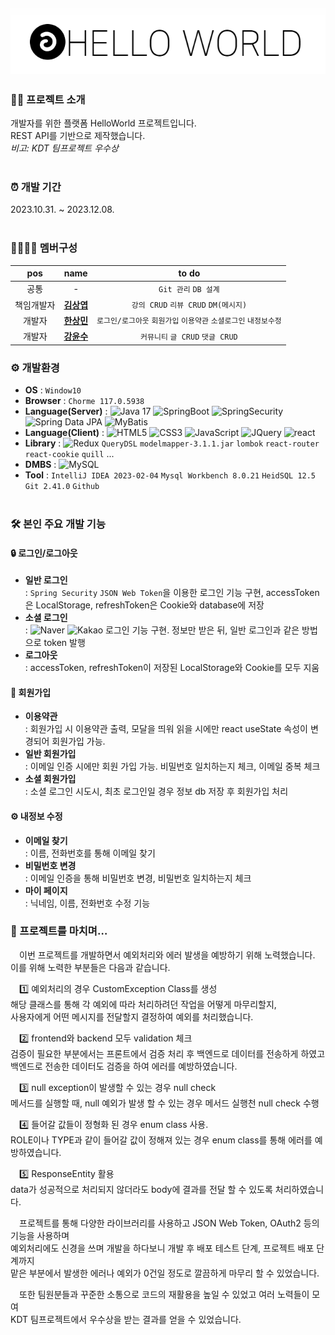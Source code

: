 <div align=center>
 
 ![HelloWorld](https://github.com/TWGearlgrey/Project2023/blob/main/HelloWorld/front/public/header_logo.png?raw=true)
 ---
</div>

### 👩‍💻 프로젝트 소개
 개발자를 위한 플랫폼 HelloWorld 프로젝트입니다. <br>
 REST API를 기반으로 제작했습니다.<br/>
 *비고: KDT 팀프로젝트 우수상<br/><br/>*


### ⏰ 개발 기간
 2023.10.31. ~ 2023.12.08.  <br/><br/>


### 👨‍👩‍👧‍👧 멤버구성
| pos | name | to do |
| :---: | :---: | :---: |
| 공통 | - | `Git 관리` `DB 설계` |
| 책임개발자 | **[김상엽](https://github.com/tkddu1591)** | `강의 CRUD` `리뷰 CRUD` `DM(메시지)` |
| 개발자 | **[한상민](https://github.com/TWGearlgrey)** | `로그인/로그아웃` `회원가입` `이용약관` `소셜로그인` `내정보수정` |
| 개발자 | **[강윤수](https://github.com/lomong7807)** | `커뮤니티` `글 CRUD` `댓글 CRUD` |


### ⚙️ 개발환경
 - **OS** : `Window10`
 - **Browser** : `Chorme 117.0.5938`
 - **Language(Server)** :
   ![Java 17](https://img.shields.io/badge/Java_17-FF9A00?style=flat&logo=java&logoColor=white)
   ![SpringBoot](https://img.shields.io/badge/SpringBoot_3.1.4-6DB33F?style=flat&logo=springboot&logoColor=white)
   ![SpringSecurity](https://img.shields.io/badge/SpringSecurity-6DB33F?style=flat&logo=springsecurity&logoColor=white)
   ![Spring Data JPA](https://img.shields.io/badge/Spring_Data_JPA-6DB33F?style=flat&logoColor=white)
   ![MyBatis](https://img.shields.io/badge/MyBatis-000000?style=flat&logoColor=red)
 - **Language(Client)** :
   ![HTML5](https://img.shields.io/badge/HTML5-E34F26?style=flat&logo=html5&logoColor=white)
   ![CSS3](https://img.shields.io/badge/CSS3-1572B6?style=flat&logo=css3&logoColor=white)
   ![JavaScript](https://img.shields.io/badge/JavaScript_Es6-F7DF1E?style=flat&logo=javascript&logoColor=white)
   ![JQuery](https://img.shields.io/badge/JQuery-0769AD?style=flat&logo=jquery&logoColor=white)
   ![react](https://img.shields.io/badge/React_18.2.0-263238?style=flat&logo=react)
 - **Library** : ![Redux](https://img.shields.io/badge/redux-764ABC?style=flat&logo=redux&logoColor=white) `QueryDSL` `modelmapper-3.1.1.jar` `lombok` `react-router` `react-cookie` `quill` ...
 - **DMBS** : ![MySQL](https://img.shields.io/badge/MySQL_8.0-4479A1?style=flat&logo=mysql&logoColor=white) 
 - **Tool** : `IntelliJ IDEA 2023-02-04` `Mysql Workbench 8.0.21` `HeidSQL 12.5` `Git 2.41.0` `Github` <br/><br/>


### 🛠 본인 주요 개발 기능
 #### 🔒 로그인/로그아웃
  - **일반 로그인** <br>
     : `Spring Security` `JSON Web Token`을 이용한 로그인 기능 구현, accessToken은 LocalStorage, refreshToken은 Cookie와 database에 저장  <br>
  - **소셜 로그인** <br>
     : ![Naver](https://img.shields.io/badge/naver-03C75A?style=flat&logo=naver&logoColor=white) ![Kakao](https://img.shields.io/badge/Kakao-FFCD00?style=flat&logo=kakaotalk&logoColor=black) 로그인 기능 구현. 정보만 받은 뒤, 일반 로그인과 같은 방법으로 token 발행  <br>
  - **로그아웃** <br>
     : accessToken, refreshToken이 저장된 LocalStorage와 Cookie를 모두 지움
 #### 📩 회원가입
  - **이용약관** <br>
     : 회원가입 시 이용약관 출력, 모달을 띄워 읽을 시에만 react useState 속성이 변경되어 회원가입 가능. <br>
  - **일반 회원가입** <br>
     : 이메일 인증 시에만 회원 가입 가능. 비밀번호 일치하는지 체크, 이메일 중복 체크 <br>
  - **소셜 회원가입** <br>
     : 소셜 로그인 시도시, 최초 로그인일 경우 정보 db 저장 후 회원가입 처리 <br>
 #### ⚙️ 내정보 수정
  - **이메일 찾기** <br>
     : 이름, 전화번호를 통해 이메일 찾기 <br>
  - **비밀번호 변경** <br>
     : 이메일 인증을 통해 비밀번호 변경, 비밀번호 일치하는지 체크 <br>
  - **마이 페이지** <br>
     : 닉네임, 이름, 전화번호 수정 기능 <br>

### 📑 프로젝트를 마치며…
　이번 프로젝트를 개발하면서 예외처리와 에러 발생을 예방하기 위해 노력했습니다. <br/>
이를 위해 노력한 부분들은 다음과 같습니다. <br/>

　1️⃣ 예외처리의 경우 CustomException Class를 생성 <br/>
해당 클래스를 통해 각 예외에 따라 처리하려던 작업을 어떻게 마무리할지, <br/> 
사용자에게 어떤 메시지를 전달할지 결정하여 예외를 처리했습니다. <br/>

　2️⃣ frontend와 backend 모두 validation 체크 <br/>
검증이 필요한 부분에서는 프론트에서 검증 처리 후 백엔드로 데이터를 전송하게 하였고 <br/>
백엔드로 전송한 데이터도 검증을 하여 에러를 예방하였습니다. <br/>

　3️⃣ null exception이 발생할 수 있는 경우 null check <br/>
 메서드를 실행할 때, null 예외가 발생 할 수 있는 경우 메서드 실행천 null check 수행 <br/>

　4️⃣ 들어갈 값들이 정형화 된 경우 enum class 사용. <br/>
ROLE이나 TYPE과 같이 들어갈 값이 정해져 있는 경우 enum class를 통해 에러를 예방하였습니다.<br/>

　5️⃣ ResponseEntity 활용 <br/>
data가 성공적으로 처리되지 않더라도 body에 결과를 전달 할 수 있도록 처리하였습니다.<br/>

　프로젝트를 통해 다양한 라이브러리를 사용하고 JSON Web Token, OAuth2 등의 기능을 사용하며 <br/>
예외처리에도 신경을 쓰며 개발을 하다보니 개발 후 배포 테스트 단계, 프로젝트 배포 단계까지 <br/>
맡은 부분에서 발생한 에러나 예외가 0건일 정도로 깔끔하게 마무리 할 수 있었습니다. <br/>

　또한 팀원분들과 꾸준한 소통으로 코드의 재활용을 높일 수 있었고 여러 노력들이 모여 <br/>
KDT 팀프로젝트에서 우수상을 받는 결과를 얻을 수 있었습니다.
